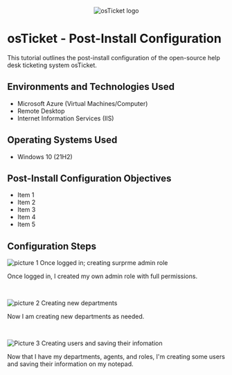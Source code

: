 <p align="center">
<img src="https://i.imgur.com/Clzj7Xs.png" alt="osTicket logo"/>
</p>

<h1>osTicket - Post-Install Configuration</h1>
This tutorial outlines the post-install configuration of the open-source help desk ticketing system osTicket.<br />






<h2>Environments and Technologies Used</h2>

- Microsoft Azure (Virtual Machines/Computer)
- Remote Desktop
- Internet Information Services (IIS)

<h2>Operating Systems Used </h2>

- Windows 10</b> (21H2)

<h2>Post-Install Configuration Objectives</h2>

- Item 1
- Item 2
- Item 3
- Item 4
- Item 5

<h2>Configuration Steps</h2>

![picture 1  Once logged in; creating surprme admin role](https://github.com/user-attachments/assets/5e59169b-2d42-42f3-bd96-740adab30db5)

Once logged in, I created my own admin role with full permissions. 
</p>
<br />

![picture 2  Creating new departments](https://github.com/user-attachments/assets/028903cb-3693-46cd-b8bb-cb82513e216f)

Now I am creating new departments as needed.
</p>
<br />

![Picture 3  Creating users and saving their infomation](https://github.com/user-attachments/assets/6460521b-af25-44b8-9561-e8c1f6fb0d25)

Now that I have my departments, agents, and roles, I'm creating some users and saving their information on my notepad.
</p>
<br />
